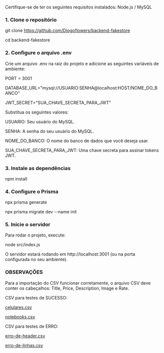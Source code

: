Certifique-se de ter os seguintes requisitos instalados: Node.js / MySQL 


### 1. Clone o repositório

git clone https://github.com/Diogoflowers/backend-fakestore

cd backend-fakestore

### 2. Configure o arquivo .env

Crie um arquivo .env na raiz do projeto e adicione as seguintes variáveis de ambiente:

PORT = 3001

DATABASE_URL="mysql://USUARIO:SENHA@localhost:HOST/NOME_DO_BANCO"

JWT_SECRET="SUA_CHAVE_SECRETA_PARA_JWT"

Substitua os seguintes valores:

USUARIO: Seu usuário do MySQL.

SENHA: A senha do seu usuário do MySQL.

NOME_DO_BANCO: O nome do banco de dados que você deseja usar.

SUA_CHAVE_SECRETA_PARA_JWT: Uma chave secreta para assinar tokens JWT.

### 3. Instale as dependências

npm install

### 4. Configure o Prisma

npx prisma generate

npx prisma migrate dev --name init


### 5. Inicie o servidor
Para rodar o projeto, execute:

node src/index.js

O servidor estará rodando em http://localhost:3001 (ou na porta configurada no seu ambiente).



### OBSERVAÇÕES

Para a importação do CSV funcionar corretamente, o arquivo CSV deve conter os cabeçalhos: Title, Price, Description, Image e Rate.

CSV para testes de SUCESSO:

[celulares.csv](https://github.com/user-attachments/files/19413670/celulares.csv)

[notebooks.csv](https://github.com/user-attachments/files/19413672/notebooks.csv)

CSV para testes de ERRO:

[erro-de-header.csv](https://github.com/user-attachments/files/19413684/erro-de-header.csv)


[erro-de-linhas.csv](https://github.com/user-attachments/files/19413687/erro-de-linhas.csv)







